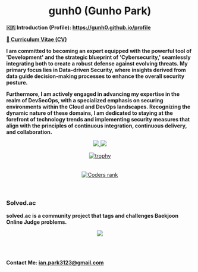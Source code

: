 <h1 align="center">gunh0 (Gunho Park)</h1>

**🇰🇷 Introduction (Profile): <https://gunh0.github.io/profile>**

**[💼 Curriculum Vitae (CV)](https://github.com/gunh0/curriculum-vitae/blob/master/main/cv.pdf)**

**I am committed to becoming an expert equipped with the powerful tool of 'Development' and the strategic blueprint of 'Cybersecurity,' seamlessly integrating both to create a robust defense against evolving threats. My primary focus lies in Data-driven Security, where insights derived from data guide decision-making processes to enhance the overall security posture.**

**Furthermore, I am actively engaged in advancing my expertise in the realm of DevSecOps, with a specialized emphasis on securing environments within the Cloud and DevOps landscapes. Recognizing the dynamic nature of these domains, I am dedicated to staying at the forefront of technology trends and implementing security measures that align with the principles of continuous integration, continuous delivery, and collaboration.**

<p align="center">
 <a href="https://www.linkedin.com/in/gunh0902/">
     <img src="https://img.shields.io/badge/-LinkedIn-blue?style=flat-square&logo=Linkedin&logoColor=white&link=https://www.linkedin.com/in/gunho-park-%EB%B0%95%EA%B1%B4%ED%98%B8-319a6b18b/"/>
 </a>
 <a href="https://www.facebook.com/gunh0902">
    <img src="https://img.shields.io/badge/facebook-1877f2?style=flat-square&logo=facebook&logoColor=white&link=https://www.facebook.com/profile.php?id=100034064333066"/>
 </a>
</p>

<div align="center">
  <a href="https://github.com/gunh0/github-profile-trophy">
    <img src="https://github-profile-trophy.vercel.app/?username=gunh0&row=2&column=4" alt="trophy" />
  </a>
</div>

<br/>

<br/>
  
<div align="center">
  <a href="https://profile.codersrank.io/user/gunh0">
    <img src="https://cr-skills-chart-widget.azurewebsites.net/api/api?username=gunh0" alt="Coders rank" />
  </a>
</div>

<br/>

<br/>

<h3 align="left">
    Solved.ac
</h3>

**solved.ac is a community project that tags and challenges Baekjoon Online Judge problems.**

<p align="center"><img src="http://mazassumnida.wtf/api/v2/generate_badge?boj=pghufs2015"/></p>

<br/>

<br/>

**Contact Me: <ian.park3123@gmail.com>**
